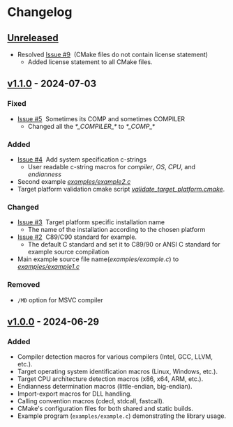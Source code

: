 # Changelog

## [Unreleased](https://github.com/KumarjitDas/kdapi/compare/v1.1.0...HEAD)

- Resolved [Issue #9](https://github.com/KumarjitDas/kdapi/issues/9)&nbsp; (CMake files do not contain license statement)
  - Added license statement to all CMake files.

## [v1.1.0](https://github.com/KumarjitDas/kdapi/compare/v1.0.0...v1.1.0) - 2024-07-03

### Fixed

- [Issue #5](https://github.com/KumarjitDas/kdapi/issues/5)&nbsp; Sometimes its COMP and sometimes COMPILER
  - Changed all the _\*\_COMPILER\_\*_ to _\*\_COMP\_\*_

### Added

- [Issue #4](https://github.com/KumarjitDas/kdapi/issues/4)&nbsp; Add system specification c-strings
  - User readable c-string macros for _compiler_, _OS_, _CPU_, and _endianness_
- Second example [_examples/example2.c_](examples/example2.c)
- Target platform validation cmake script [_validate_target_platform.cmake_](cmake/validate_target_platform.cmake).

### Changed

- [Issue #3](https://github.com/KumarjitDas/kdapi/issues/3)&nbsp; Target platform specific installation name
  - The name of the installation according to the chosen platform
- [Issue #2](https://github.com/KumarjitDas/kdapi/issues/2)&nbsp; C89/C90 standard for example.
  - The default C standard and set it to C89/90 or ANSI C standard for example source compilation
- Main example source file name(_examples/example.c_) to [_examples/example1.c_](examples/example1.c)

### Removed

- `/MD` option for MSVC compiler

## [v1.0.0](https://github.com/KumarjitDas/kdapi/releases/tag/v1.0.0) - 2024-06-29

### Added

- Compiler detection macros for various compilers (Intel, GCC, LLVM, etc.).
- Target operating system identification macros (Linux, Windows, etc.).
- Target CPU architecture detection macros (x86, x64, ARM, etc.).
- Endianness determination macros (little-endian, big-endian).
- Import-export macros for DLL handling.
- Calling convention macros (cdecl, stdcall, fastcall).
- CMake's configuration files for both shared and static builds.
- Example program (`examples/example.c`) demonstrating the library usage.
